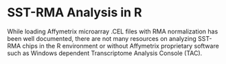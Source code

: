 # SST-RMA Analysis in R
While loading Affymetrix microarray .CEL files with RMA normalization has been well documented, there are not many resources on analyzing SST-RMA chips in the R environment or without Affymetrix proprietary software such as Windows dependent Transcriptome Analysis Console (TAC).  
